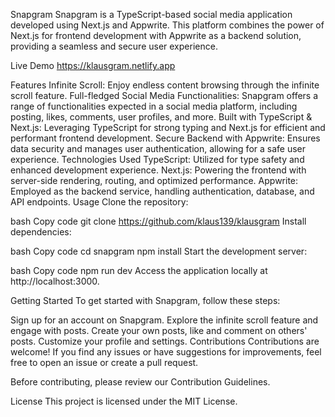 Snapgram
Snapgram is a TypeScript-based social media application developed using Next.js and Appwrite. This platform combines the power of Next.js for frontend development with Appwrite as a backend solution, providing a seamless and secure user experience.

Live Demo https://klausgram.netlify.app

Features
Infinite Scroll: Enjoy endless content browsing through the infinite scroll feature.
Full-fledged Social Media Functionalities: Snapgram offers a range of functionalities expected in a social media platform, including posting, likes, comments, user profiles, and more.
Built with TypeScript & Next.js: Leveraging TypeScript for strong typing and Next.js for efficient and performant frontend development.
Secure Backend with Appwrite: Ensures data security and manages user authentication, allowing for a safe user experience.
Technologies Used
TypeScript: Utilized for type safety and enhanced development experience.
Next.js: Powering the frontend with server-side rendering, routing, and optimized performance.
Appwrite: Employed as the backend service, handling authentication, database, and API endpoints.
Usage
Clone the repository:

bash
Copy code
git clone https://github.com/klaus139/klausgram
Install dependencies:

bash
Copy code
cd snapgram
npm install
Start the development server:

bash
Copy code
npm run dev
Access the application locally at http://localhost:3000.

Getting Started
To get started with Snapgram, follow these steps:

Sign up for an account on Snapgram.
Explore the infinite scroll feature and engage with posts.
Create your own posts, like and comment on others' posts.
Customize your profile and settings.
Contributions
Contributions are welcome! If you find any issues or have suggestions for improvements, feel free to open an issue or create a pull request.

Before contributing, please review our Contribution Guidelines.

License
This project is licensed under the MIT License.
